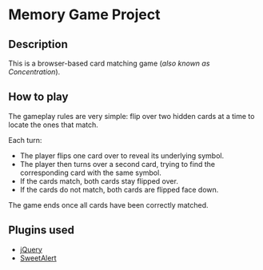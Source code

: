 # Memory Game Project

## Description

This is a browser-based card matching game (_also known as Concentration_).

## How to play

The gameplay rules are very simple: flip over two hidden cards at a time to locate the ones that match.

Each turn:

- The player flips one card over to reveal its underlying symbol.
- The player then turns over a second card, trying to find the corresponding card with the same symbol.
- If the cards match, both cards stay flipped over.
- If the cards do not match, both cards are flipped face down.

The game ends once all cards have been correctly matched.

## Plugins used

- [jQuery](https://jquery.com/)
- [SweetAlert](https://sweetalert.js.org/)
